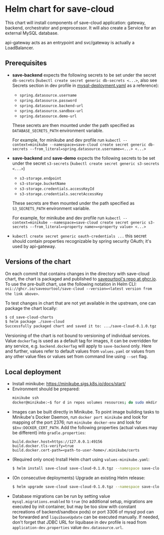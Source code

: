 # Helm chart for save-cloud
This chart will install components of save-cloud application: gateway, backend, orchestrator and preprocessor.
It will also create a Service for an external MySQL database.

api-gateway acts as an entrypoint and svc/gateway is actually a LoadBalancer.

## Prerequisites
* **save-backend** expects the following secrets to be set under the secret `db-secrets` (`kubectl create secret generic db-secrets <...>`, 
  also see Secrets section in dev profile in [mysql-deployment.yaml](templates/mysql-deployment.yaml) as a reference):
  * `spring.datasource.username`
  * `spring.datasource.password`
  * `spring.datasource.backend-url`
  * `spring.datasource.sandbox-url`
  * `spring.datasource.demo-url`

  These secrets are then mounted under the path specified as `DATABASE_SECRETS_PATH` environment variable.

  For example, for minikube and dev profile run `kubectl --context=minikube --namespace=save-cloud create secret generic db-secrets --from_literal=spring.datasource.username=<...> <...>`
* **save-backend** and **save-demo** expects the following secrets to be set under the secret `s3-secrets` (`kubectl create secret generic s3-secrets <...>`)
  * `s3-storage.endpoint`
  * `s3-storage.bucketName`
  * `s3-storage.credentials.accessKeyId`
  * `s3-storage.credentials.secretAccessKey`

  These secrets are then mounted under the path specified as `S3_SECRETS_PATH` environment variable.
  
  For example, for minikube and dev profile run `kubectl --context=minikube --namespace=save-cloud create secret generic s3-secrets --from_literal=<property name>=<property value> <...>`
* `kubectl create secret generic oauth-credentials ...` this secret should contain properties recognizable by spring security OAuth;
  it's used by api-gateway.

## Versions of the chart
On each commit that contains changes in the directory with save-cloud chart, the chart is packaged and published to 
[saveourtool's repo at ghcr.io](https://github.com/saveourtool/save-cloud/pkgs/container/save-cloud). To use the pre-built chart,
use the following notation in Helm CLI: `oci://ghcr.io/saveourtool/save-cloud --version=<latest version from the link above>`.

To test changes in chart that are not yet available in the upstream, one can package the chart locally:
```bash
$ cd save-cloud-charts
$ helm package ./save-cloud
Successfully packaged chart and saved it to: .../save-cloud-0.1.0.tgz
```

Versioning of the chart is not bound to versioning of individual services. Value `dockerTag` is used as a default tag for images,
it can be overridden for any service, e.g. `backend.dockerTag` will apply to `save-backend` only.
Here and further, values refer to default values from `values.yaml` or values from any other value files or values set from
command line using `--set` flag.

## Local deployment
* Install minikube: https://minikube.sigs.k8s.io/docs/start/
* Environment should be prepared:
  ```bash
  minikube ssh
  docker@minikube:~$ for d in repos volumes resources; do sudo mkdir -p /tmp/save/$d && sudo chown -R 1000:1000 /tmp/save/$d; done
  ```
* Images can be built directly in Minikube. To point image building tasks to Minikube's Docker Daemon,
  run `docker port minikube` and look for mapping of the port 2376; run `minikube docker-env` and look for `$Env:DOCKER_CERT_PATH`.
  Add the following properties (actual values may be different) into `gradle.properties`:
  ```properties
  build.docker.host=https://127.0.0.1:49156
  build.docker.tls-verify=true
  build.docker.cert-path=<path-to-user-home>/.minikube/certs
  ```
* (Required only once) Install Helm chart using `values-minikube.yaml`: 
  ```bash
  $ helm install save-cloud save-cloud-0.1.0.tgz --namespace save-cloud --values values-minikube.yaml <any other value files and/or --set flags>
  ```
* (On consecutive deployments) Upgrade an existing Helm release:
  ```bash
  $ helm upgrade save-cloud save-cloud-0.1.0.tgz --namespace save-cloud --values values-minikube.yaml <any other value files and/or --set flags>
  ```
* Database migrations can be run by setting value `mysql.migrations.enabled` to `true` (no additional setup, migrations
  are executed by init container, but may be too slow with constant recreations of backend/sandbox pods)
  or port 3306 of mysql pod can be forwarded and `liquibaseUpdate` can be executed manually. If needed, don't forget that
  JDBC URL for liquibase in dev profile is read from `application-dev.properties` value `dev.datasource.url`.
